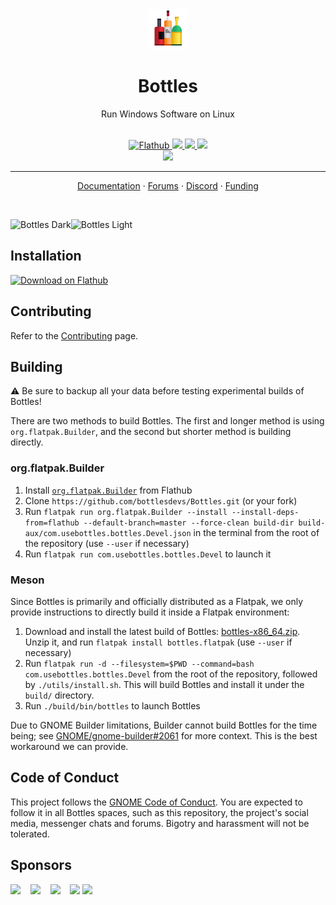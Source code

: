<div align="center">
  <img src="https://raw.githubusercontent.com/bottlesdevs/Bottles/main/data/icons/hicolor/scalable/apps/com.usebottles.bottles.svg" width="64">
  <h1 align="center">Bottles</h1>
  <p align="center">Run Windows Software on Linux</p>
</div>

<br/>

<div align="center">
  <a href="https://flathub.org/apps/com.usebottles.bottles">
    <img alt="Flathub" src="https://img.shields.io/flathub/downloads/com.usebottles.bottles" />
  </a>
  <a href="https://hosted.weblate.org/engage/bottles">
    <img src="https://hosted.weblate.org/widgets/bottles/-/bottles/svg-badge.svg" />
  </a>
  <a href="https://www.codefactor.io/repository/github/bottlesdevs/bottles/overview/main">
    <img src="https://www.codefactor.io/repository/github/bottlesdevs/bottles/badge/main" />
  </a>
  <a href="https://github.com/bottlesdevs/Bottles/blob/main/LICENSE">
    <img src="https://img.shields.io/badge/License-GPL--3.0-blue.svg">
  </a>
  <br>
  <a href="https://stopthemingmy.app" title="Please do not theme this app">
    <img src="https://stopthemingmy.app/badge.svg">
  </a>

  <hr />

  <a href="https://docs.usebottles.com">Documentation</a> ·
  <a href="https://forum.usebottles.com">Forums</a> · 
  <a href="https://discord.gg/wF4JAdYrTR">Discord</a> · 
  <a href="https://usebottles.com/funding">Funding</a>
</div>

<br/>

![Bottles Dark](docs/screenshot-dark.png#gh-dark-mode-only)![Bottles Light](docs/screenshot-light.png#gh-light-mode-only)

## Installation

<a href='https://flathub.org/apps/com.usebottles.bottles'><img width='240' alt='Download on Flathub' src='https://flathub.org/assets/badges/flathub-badge-en.png'/></a>

## Contributing

Refer to the [Contributing](CONTRIBUTING.md) page.

## Building

⚠️ Be sure to backup all your data before testing experimental builds of Bottles!

There are two methods to build Bottles. The first and longer method is using `org.flatpak.Builder`, and the second but shorter method is building directly.

### org.flatpak.Builder

1. Install [`org.flatpak.Builder`](https://github.com/flathub/org.flatpak.Builder) from Flathub
1. Clone `https://github.com/bottlesdevs/Bottles.git` (or your fork)
1. Run `flatpak run org.flatpak.Builder --install --install-deps-from=flathub --default-branch=master --force-clean build-dir build-aux/com.usebottles.bottles.Devel.json` in the terminal from the root of the repository (use `--user` if necessary)
1. Run `flatpak run com.usebottles.bottles.Devel` to launch it

### Meson

Since Bottles is primarily and officially distributed as a Flatpak, we only provide instructions to directly build it inside a Flatpak environment:

1. Download and install the latest build of Bottles: [bottles-x86_64.zip](https://nightly.link/bottlesdevs/Bottles/workflows/build_flatpak/main/bottles-x86_64.zip). Unzip it, and run `flatpak install bottles.flatpak` (use `--user` if necessary)
2. Run `flatpak run -d --filesystem=$PWD --command=bash com.usebottles.bottles.Devel` from the root of the repository, followed by `./utils/install.sh`. This will build Bottles and install it under the `build/` directory.
3. Run `./build/bin/bottles` to launch Bottles

Due to GNOME Builder limitations, Builder cannot build Bottles for the time being; see [GNOME/gnome-builder#2061](https://gitlab.gnome.org/GNOME/gnome-builder/-/issues/2061) for more context. This is the best workaround we can provide.

## Code of Conduct
This project follows the [GNOME Code of Conduct](https://wiki.gnome.org/Foundation/CodeOfConduct). You are expected to follow it in all Bottles spaces, such as this repository, the project's social media, messenger chats and forums. Bigotry and harassment will not be tolerated.

## Sponsors
<a href="https://www.jetbrains.com/?from=bottles"><img height="55" src="https://unifiedban.solutions/static/images/jetbrains-logos/jetbrains.png" /></a>&nbsp;&nbsp;&nbsp;
<a href="https://www.gitbook.com/?ref=bottles"><img height="55" src="https://www.gitbook.com/cdn-cgi/image/height=55,fit=contain,dpr=1,format=auto/https%3A%2F%2F2775338190-files.gitbook.io%2F~%2Ffiles%2Fv0%2Fb%2Fgitbook-x-prod.appspot.com%2Fo%2Fspaces%252FNkEGS7hzeqa35sMXQZ4X%252Flogo%252FTO5E3RjWKeaJmYYWMGWV%252Fspaces_gitbook_avatar-rectangle.png%3Falt%3Dmedia%26token%3Da34e957e-f044-4bee-abee-23946d2e9cfb" /></a>&nbsp;&nbsp;&nbsp;
<a href="https://www.linode.com/?from=bottles"><img height="48" src="https://usebottles.com/uploads/linode-brand.png" /></a>&nbsp;&nbsp;&nbsp;
<a href="https://appwrite.io?from=bottles"><img height="48" src="https://usebottles.com/uploads/built-with-appwrite.svg" /></a>
<a href="https://hyperbit.it?from=bottles"><img height="48" src="https://hyperbit.it-mil-1.linodeobjects.com/assets/full_dark_logo/HyperBit_Dark_Extended_Logo.png"/></a>
